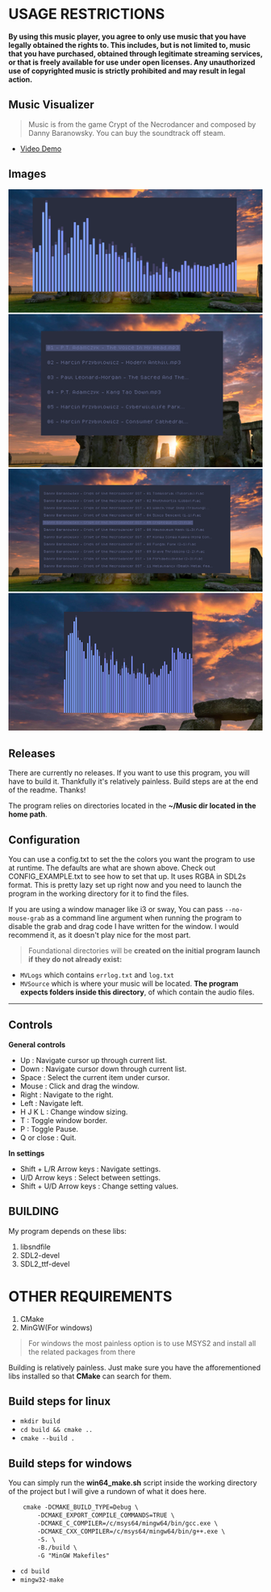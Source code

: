 
# USAGE RESTRICTIONS
 
**By using this music player, you agree to only use music that you have legally obtained the rights to. This includes, but is not limited to, music that you have purchased, obtained through legitimate streaming services, or that is freely available for use under open licenses. Any unauthorized use of copyrighted music is strictly prohibited and may result in legal action.**

## Music Visualizer
> Music is from the game Crypt of the Necrodancer and composed by Danny Baranowsky. You can buy the soundtrack off steam. 
- [Video Demo](https://www.youtube.com/watch?v=6UWzQOlIfTw)

## Images
![Image](example/example_desktop_1.png)
![Image](example/example_desktop_2.png)
![Image](example/example_desktop_3.png)
![Image](example/example_desktop_4.png)

## Releases
There are currently no releases. If you want to use this program, you will have to build it. Thankfully it's relatively painless. Build steps are at the end of the readme. Thanks!
 
The program relies on directories located in the **~/Music dir located in the home path**.


## Configuration
You can use a config.txt to set the the colors you want the program to use at runtime. The defaults are what are shown above. Check out CONFIG_EXAMPLE.txt to see how to set that up. It uses RGBA in SDL2s format. This is pretty lazy set up right now and you need to launch the program in the working directory for it to find the files.

If you are using a window manager like i3 or sway, You can pass ```--no-mouse-grab``` as a command line argument when running the program to disable the grab and drag code I have written for the window. I would recommend it, as it doesn't play nice for the most part.

> Foundational directories will be **created on the initial program launch if they do not already exist:**
- ```MVLogs``` which contains ```errlog.txt``` and ```log.txt```
- ```MVSource``` which is where your music will be located. **The program expects folders inside this directory**, of which contain the audio files.
---


## Controls
**General controls**

- Up : Navigate cursor up through current list.
- Down : Navigate cursor down through current list.
- Space : Select the current item under cursor.
- Mouse : Click and drag the window.
- Right : Navigate to the right.
- Left : Navigate left.
- H J K L : Change window sizing.
- T : Toggle window border.
- P : Toggle Pause.
- Q or close : Quit.

**In settings**
- Shift + L/R Arrow keys : Navigate settings.
- U/D Arrow keys : Select between settings.
- Shift + U/D Arrow keys : Change setting values.

## BUILDING
My program depends on these libs:

1. libsndfile
2. SDL2-devel
3. SDL2_ttf-devel

# OTHER REQUIREMENTS
1. CMake
2. MinGW(For windows)

> For windows the most painless option is to use MSYS2 and install all the related packages from there

Building is relatively painless. Just make sure you have the afforementioned libs installed so that **CMake** can search for them.

## Build steps for linux
- ```mkdir build```
- ```cd build && cmake ..```
- ```cmake --build .```

## Build steps for windows
You can simply run the **win64_make.sh** script inside the working directory of the project but I will give a rundown of what it does here.

```
    cmake -DCMAKE_BUILD_TYPE=Debug \
        -DCMAKE_EXPORT_COMPILE_COMMANDS=TRUE \
        -DCMAKE_C_COMPILER=/c/msys64/mingw64/bin/gcc.exe \
        -DCMAKE_CXX_COMPILER=/c/msys64/mingw64/bin/g++.exe \
        -S. \
        -B./build \
        -G "MinGW Makefiles"
```


- ```cd build```
- ```mingw32-make```








